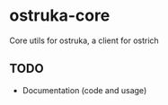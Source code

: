 # ostruka-core
Core utils for ostruka, a client for ostrich

## TODO
- Documentation (code and usage)
